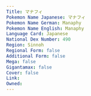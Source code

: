 ```yaml
---
﻿Title: マナフィ
Pokemon Name Japanese: マナフィ
Pokemon Name German: Manaphy
Pokemon Name English: Manaphy
Language Card: Japanese
National Dex Number: 490
Region: Sinnoh
Regional Form: false
Additional Form: false
Mega: false
Gigantamax: false
Cover: false
Link: 
Owned: 
---
```

